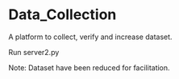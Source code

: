 # Data_Collection
A platform to collect, verify and increase dataset.

Run server2.py

Note: Dataset have been reduced for facilitation.
